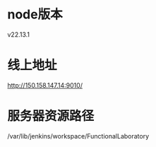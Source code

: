 # node版本

v22.13.1

# 线上地址

http://150.158.147.14:9010/

# 服务器资源路径

/var/lib/jenkins/workspace/FunctionalLaboratory
